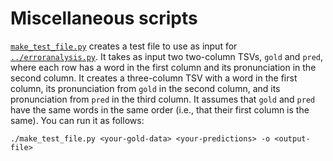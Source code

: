 Miscellaneous scripts
=====================

[`make_test_file.py`](make_test_file.py) creates a test file to use as input
for [`../erroranalysis.py`](../erroranalysis.py). It takes as input two 
two-column TSVs, `gold` and `pred`, where each row has a word in the first 
column and its pronunciation in the second column. It creates a three-column
TSV with a word in the first column, its pronunciation from `gold` in the
second column, and its pronunciation from `pred` in the third column. It
assumes that `gold` and `pred` have the same words in the same order (i.e.,
that their first column is the same). You can run it as follows:

`./make_test_file.py <your-gold-data> <your-predictions> -o <output-file>`